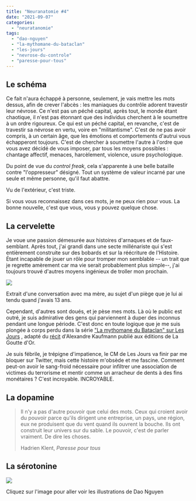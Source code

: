 ```yaml
---
title: "Neuranatomie #4"
date: "2021-09-07"
categories: 
  - "neuratanomie"
tags: 
  - "dao-nguyen"
  - "la-mythomane-du-bataclan"
  - "les-jours"
  - "nevrose-du-controle"
  - "paresse-pour-tous"
---
```


## Le schéma

Ce fait n'aura échappé à personne, seulement, je vais mettre les mots dessus, afin de crever l'abcès : les maniaques du contrôle adorent travestir leur névrose. Ce n'est pas un péché capital, après tout, le monde étant chaotique, il n'est pas étonnant que des individus cherchent à le soumettre à un ordre rigoureux. Ce qui est un péché capital, en revanche, c'est de travestir sa névrose en vertu, voire en "militantisme". C'est de ne pas avoir compris, à un certain âge, que les émotions et comportements d'autrui vous échapperont toujours. C'est de chercher à soumettre l'autre à l'ordre que vous avez décidé de vous imposer, par tous les moyens possibles : chantage affectif, menaces, harcèlement, violence, usure psychologique.

Du point de vue du _control freak_, cela s'apparente à une belle bataille contre "l'oppresseur" désigné. Tout un système de valeur incarné par une seule et même personne, qu'il faut abattre.

Vu de l'extérieur, c'est triste.

Si vous vous reconnaissez dans ces mots, je ne peux rien pour vous. La bonne nouvelle, c'est que vous, vous y pouvez quelque chose.

## La cervelette

Je voue une passion démesurée aux histoires d'arnaques et de faux-semblant. Après tout, j'ai grandi dans une secte millénariste qui s'est entièrement construite sur des bobards et sur la réécriture de l'Histoire. Étant incapable de jouer un rôle pour tromper mon semblable -- un trait que je regrette amèrement car ma vie serait probablement plus simple--, j'ai toujours trouvé d'autres moyens ingénieux de troller mon prochain.

![](✨%20Perso/🌐%20Sites/lfpsympa/content/post/2021/09/neuratanomie-4/images/IMG_4606-662x1024.jpg)

Extrait d'une conversation avec ma mère, au sujet d'un piège que je lui ai tendu quand j'avais 13 ans.

Cependant, d'autres sont doués, et je pèse mes mots. Là où le public est outré, je suis admirative des gens qui parviennent à duper des inconnus pendant une longue période. C'est donc en toute logique que je me suis plongée à corps perdu dans la série ["La mythomane du Bataclan" sur Les Jours](https://lesjours.fr/obsessions/mythomane-bataclan/) , adapté du [récit](https://www.editionsgouttedor.com/single-post/la-mythomane-du-bataclan-d-alexandre-kauffmann) d'Alexandre Kaufmann publié aux éditions de La Goutte d'Or.

Je suis fébrile, je trépigne d'impatience, le CM de Les Jours va finir par me bloquer sur Twitter, mais cette histoire m'obsède et me fascine. Comment peut-on avoir le sang-froid nécessaire pour infiltrer une association de victimes du terrorisme et mentir comme un arracheur de dents à des fins monétaires ? C'est incroyable. INCROYABLE.

## La dopamine

> Il n'y a pas d'autre pouvoir que celui des mots. Ceux qui croient avoir du pouvoir parce qu'ils dirigent une entreprise, un pays, une région, eux ne produisent que du vent quand ils ouvrent la bouche. Ils ont construit leur univers sur du sable. Le pouvoir, c'est de parler vraiment. De dire les choses.
> 
> Hadrien Klent, _Paresse pour tous_

## La sérotonine

[![](✨%20Perso/🌐%20Sites/lfpsympa/content/post/2021/09/neuratanomie-4/images/Capture-decran-2021-09-07-a-10.39.42-1024x894.png)](https://daoartwork.com)

Cliquez sur l'image pour aller voir les illustrations de Dao Nguyen
